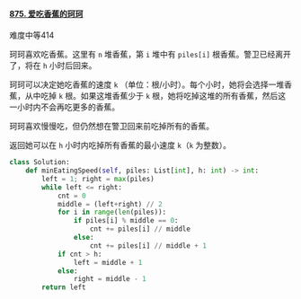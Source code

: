 #### [875. 爱吃香蕉的珂珂](https://leetcode.cn/problems/koko-eating-bananas/)

难度中等414

珂珂喜欢吃香蕉。这里有 `n` 堆香蕉，第 `i` 堆中有 `piles[i]` 根香蕉。警卫已经离开了，将在 `h` 小时后回来。

珂珂可以决定她吃香蕉的速度 `k` （单位：根/小时）。每个小时，她将会选择一堆香蕉，从中吃掉 `k` 根。如果这堆香蕉少于 `k` 根，她将吃掉这堆的所有香蕉，然后这一小时内不会再吃更多的香蕉。 

珂珂喜欢慢慢吃，但仍然想在警卫回来前吃掉所有的香蕉。

返回她可以在 `h` 小时内吃掉所有香蕉的最小速度 `k`（`k` 为整数）。



```python
class Solution:
    def minEatingSpeed(self, piles: List[int], h: int) -> int:
        left = 1; right = max(piles)
        while left <= right:
            cnt = 0
            middle = (left+right) // 2
            for i in range(len(piles)):
                if piles[i] % middle == 0:
                    cnt += piles[i] // middle
                else:
                    cnt += piles[i] // middle + 1
            if cnt > h:
                left = middle + 1
            else:
                right = middle - 1
        return left

```

